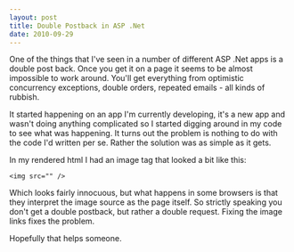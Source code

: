 ```yaml
---
layout: post
title: Double Postback in ASP .Net
date: 2010-09-29
---
```


One of the things that I've seen in a number of different ASP .Net apps is a double post back. Once you get it on a page it seems to be almost impossible to work around. You'll get everything from optimistic concurrency exceptions, double orders, repeated emails - all kinds of rubbish.

It started happening on an app I'm currently developing, it's a new app and wasn't doing anything complicated so I started digging around in my code to see what was happening. It turns out the problem is nothing to do with the code I'd written per se. Rather the solution was as simple as it gets.



In my rendered html I had an image tag that looked a bit like this:

    <img src="" />

Which looks fairly innocuous, but what happens in some browsers is that they interpret the image source as the page itself. So strictly speaking you don't get a double postback, but rather a double request. Fixing the image links fixes the problem.

Hopefully that helps someone.
